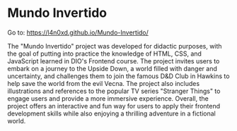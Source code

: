 # Mundo Invertido

Go to: https://l4n0xd.github.io/Mundo-Invertido/

The "Mundo Invertido" project was developed for didactic purposes, with the goal of putting into practice the knowledge of HTML, CSS, and JavaScript learned in DIO's Frontend course. The project invites users to embark on a journey to the Upside Down, a world filled with danger and uncertainty, and challenges them to join the famous D&D Club in Hawkins to help save the world from the evil Vecna. The project also includes illustrations and references to the popular TV series "Stranger Things" to engage users and provide a more immersive experience. Overall, the project offers an interactive and fun way for users to apply their frontend development skills while also enjoying a thrilling adventure in a fictional world.
